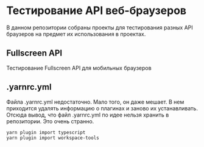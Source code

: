 Тестирование API веб-браузеров
==============================

В данном репозитории собраны проекты для тестирования разных API браузеров на предмет их использования в проектах.

Fullscreen API
--------------

Тестирование Fullscreen API для мобильных браузеров

.yarnrc.yml
-----------

Файла .yarnrc.yml недостаточно. Мало того, он даже мешает. В нем приходится удалять информацию о плагинах и заново их устанавливать.
Отсюда вывод, что файл .yarnrc.yml по идее нельзя хранить в репозитории. Это очень странно.

```
yarn plugin import typescript
yarn plugin import workspace-tools
```